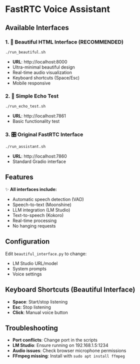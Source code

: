 # FastRTC Voice Assistant

## Available Interfaces

### 1. 🎨 Beautiful HTML Interface (RECOMMENDED)
```bash
./run_beautiful.sh
```
- **URL**: http://localhost:8000
- Ultra-minimal beautiful design
- Real-time audio visualization
- Keyboard shortcuts (Space/Esc)
- Mobile responsive

### 2. 🔄 Simple Echo Test
```bash
./run_echo_test.sh  
```
- **URL**: http://localhost:7861
- Basic functionality test

### 3. 🎛️ Original FastRTC Interface
```bash
./run_assistant.sh
```
- **URL**: http://localhost:7860
- Standard Gradio interface

## Features

✨ **All interfaces include:**
- Automatic speech detection (VAD)
- Speech-to-text (Moonshine) 
- LLM integration (LM Studio)
- Text-to-speech (Kokoro)
- Real-time processing
- No hanging requests

## Configuration

Edit `beautiful_interface.py` to change:
- LM Studio URL/model
- System prompts
- Voice settings

## Keyboard Shortcuts (Beautiful Interface)

- **Space**: Start/stop listening
- **Esc**: Stop listening
- **Click**: Manual voice button

## Troubleshooting

- **Port conflicts**: Change port in the scripts
- **LM Studio**: Ensure running on 192.168.1.5:1234
- **Audio issues**: Check browser microphone permissions
- **FFmpeg missing**: Install with `sudo apt install ffmpeg`
